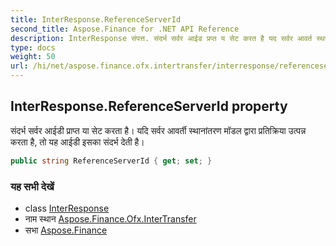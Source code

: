 ```yaml
---
title: InterResponse.ReferenceServerId
second_title: Aspose.Finance for .NET API Reference
description: InterResponse संपत्त. संदर्भ सर्वर आईड प्रप्त य सेट करत है यद सर्वर आवर्त स्थनंतरण मडल द्वर प्रतक्रय उत्पन्न करत है त यह आईड इसक संदर्भ देत है
type: docs
weight: 50
url: /hi/net/aspose.finance.ofx.intertransfer/interresponse/referenceserverid/
---
```

## InterResponse.ReferenceServerId property

संदर्भ सर्वर आईडी प्राप्त या सेट करता है। यदि सर्वर आवर्ती स्थानांतरण मॉडल द्वारा प्रतिक्रिया उत्पन्न करता है, तो यह आईडी इसका संदर्भ देती है।

```csharp
public string ReferenceServerId { get; set; }
```

### यह सभी देखें

* class [InterResponse](../)
* नाम स्थान [Aspose.Finance.Ofx.InterTransfer](../../interresponse/)
* सभा [Aspose.Finance](../../../)


